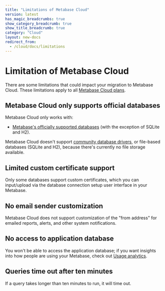 ```yaml
---
title: "Limitations of Metabase Cloud"
version: latest
has_magic_breadcrumbs: true
show_category_breadcrumb: true
show_title_breadcrumb: true
category: "Cloud"
layout: new-docs
redirect_from:
  - /cloud/docs/limitations
---
```


# Limitation of Metabase Cloud

There are some limitations that could impact your migration to Metabase Cloud. These limitations apply to all [Metabase Cloud plans](/pricing/).

## Metabase Cloud only supports official databases

Metabase Cloud only works with:

- [Metabase's officially supported databases](/docs/latest/databases/connecting#connecting-to-supported-databases) (with the exception of SQLite and H2).

Metabase Cloud doesn't support [community database drivers](/docs/latest/developers-guide/community-drivers), or file-based databases (SQLite and H2), because there's currently no file storage available.

## Limited custom certificate support

Only some databases support custom certificates, which you can input/upload via the database connection setup user interface in your Metabase.

## No email sender customization

Metabase Cloud does not support customization of the "from address" for emailed reports, alerts, and other system notifications.

## No access to application database

You won't be able to access the application database; if you want insights into how people are using your Metabase, check out [Usage analytics](/docs/latest/usage-and-performance-tools/usage-analytics).

## Queries time out after ten minutes

If a query takes longer than ten minutes to run, it will time out.
